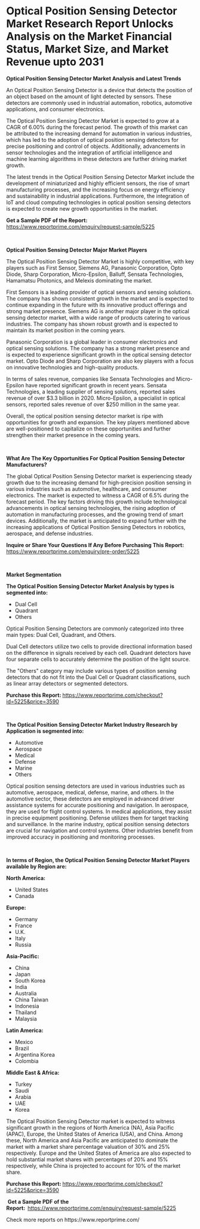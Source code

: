 <p><h1>Optical Position Sensing Detector Market Research Report Unlocks Analysis on the Market Financial Status, Market Size, and Market Revenue upto 2031</h1></p><p><strong>Optical Position Sensing Detector Market Analysis and Latest Trends</strong></p>
<p><p>An Optical Position Sensing Detector is a device that detects the position of an object based on the amount of light detected by sensors. These detectors are commonly used in industrial automation, robotics, automotive applications, and consumer electronics.</p><p>The Optical Position Sensing Detector Market is expected to grow at a CAGR of 6.00% during the forecast period. The growth of this market can be attributed to the increasing demand for automation in various industries, which has led to the adoption of optical position sensing detectors for precise positioning and control of objects. Additionally, advancements in sensor technologies and the integration of artificial intelligence and machine learning algorithms in these detectors are further driving market growth.</p><p>The latest trends in the Optical Position Sensing Detector Market include the development of miniaturized and highly efficient sensors, the rise of smart manufacturing processes, and the increasing focus on energy efficiency and sustainability in industrial applications. Furthermore, the integration of IoT and cloud computing technologies in optical position sensing detectors is expected to create new growth opportunities in the market.</p></p>
<p><strong>Get a Sample PDF of the Report:&nbsp;</strong> <a href="https://www.reportprime.com/enquiry/request-sample/5225">https://www.reportprime.com/enquiry/request-sample/5225</a></p>
<p>&nbsp;</p>
<p><strong>Optical Position Sensing Detector Major Market Players</strong></p>
<p><p>The Optical Position Sensing Detector Market is highly competitive, with key players such as First Sensor, Siemens AG, Panasonic Corporation, Opto Diode, Sharp Corporation, Micro-Epsilon, Balluff, Sensata Technologies, Hamamatsu Photonics, and Melexis dominating the market. </p><p>First Sensors is a leading provider of optical sensors and sensing solutions. The company has shown consistent growth in the market and is expected to continue expanding in the future with its innovative product offerings and strong market presence. Siemens AG is another major player in the optical sensing detector market, with a wide range of products catering to various industries. The company has shown robust growth and is expected to maintain its market position in the coming years.</p><p>Panasonic Corporation is a global leader in consumer electronics and optical sensing solutions. The company has a strong market presence and is expected to experience significant growth in the optical sensing detector market. Opto Diode and Sharp Corporation are also key players with a focus on innovative technologies and high-quality products.</p><p>In terms of sales revenue, companies like Sensata Technologies and Micro-Epsilon have reported significant growth in recent years. Sensata Technologies, a leading supplier of sensing solutions, reported sales revenue of over $3.3 billion in 2020. Micro-Epsilon, a specialist in optical sensors, reported sales revenue of over $250 million in the same year.</p><p>Overall, the optical position sensing detector market is ripe with opportunities for growth and expansion. The key players mentioned above are well-positioned to capitalize on these opportunities and further strengthen their market presence in the coming years.</p></p>
<p>&nbsp;</p>
<p><strong>What Are The Key Opportunities For Optical Position Sensing Detector Manufacturers?</strong></p>
<p><p>The global Optical Position Sensing Detector market is experiencing steady growth due to the increasing demand for high-precision position sensing in various industries such as automotive, healthcare, and consumer electronics. The market is expected to witness a CAGR of 6.5% during the forecast period. The key factors driving this growth include technological advancements in optical sensing technologies, the rising adoption of automation in manufacturing processes, and the growing trend of smart devices. Additionally, the market is anticipated to expand further with the increasing applications of Optical Position Sensing Detectors in robotics, aerospace, and defense industries.</p></p>
<p><strong>Inquire or Share Your Questions If Any Before Purchasing This Report:</strong> <a href="https://www.reportprime.com/enquiry/pre-order/5225">https://www.reportprime.com/enquiry/pre-order/5225</a></p>
<p>&nbsp;</p>
<p><strong>Market Segmentation</strong></p>
<p><strong>The Optical Position Sensing Detector Market Analysis by types is segmented into:</strong></p>
<p><ul><li>Dual Cell</li><li>Quadrant</li><li>Others</li></ul></p>
<p><p>Optical Position Sensing Detectors are commonly categorized into three main types: Dual Cell, Quadrant, and Others. </p><p>Dual Cell detectors utilize two cells to provide directional information based on the difference in signals received by each cell. Quadrant detectors have four separate cells to accurately determine the position of the light source. </p><p>The "Others" category may include various types of position sensing detectors that do not fit into the Dual Cell or Quadrant classifications, such as linear array detectors or segmented detectors.</p></p>
<p><strong>Purchase this Report:&nbsp;</strong><a href="https://www.reportprime.com/checkout?id=5225&price=3590">https://www.reportprime.com/checkout?id=5225&price=3590</a></p>
<p>&nbsp;</p>
<p><strong>The Optical Position Sensing Detector Market Industry Research by Application is segmented into:</strong></p>
<p><ul><li>Automotive</li><li>Aerospace</li><li>Medical</li><li>Defense</li><li>Marine</li><li>Others</li></ul></p>
<p><p>Optical position sensing detectors are used in various industries such as automotive, aerospace, medical, defense, marine, and others. In the automotive sector, these detectors are employed in advanced driver assistance systems for accurate positioning and navigation. In aerospace, they are used for flight control systems. In medical applications, they assist in precise equipment positioning. Defense utilizes them for target tracking and surveillance. In the marine industry, optical position sensing detectors are crucial for navigation and control systems. Other industries benefit from improved accuracy in positioning and monitoring processes.</p></p>
<p>&nbsp;</p>
<p><strong>In terms of Region, the Optical Position Sensing Detector Market Players available by Region are:</strong></p>
<p>
    <p> <strong> North America: </strong>
        <ul>
            <li>United States</li>
            <li>Canada</li>
        </ul>
        </p> 
    <p> <strong> Europe: </strong>
        <ul>
            <li>Germany</li>
            <li>France</li>
            <li>U.K.</li>
            <li>Italy</li>
            <li>Russia</li>
        </ul>
        </p> 
    <p> <strong> Asia-Pacific: </strong>
        <ul>
            <li>China</li>
            <li>Japan</li>
            <li>South Korea</li>
            <li>India</li>
            <li>Australia</li>
            <li>China Taiwan</li>
            <li>Indonesia</li>
            <li>Thailand</li>
            <li>Malaysia</li>
        </ul>
        </p> 
    <p> <strong> Latin America: </strong>
        <ul>
            <li>Mexico</li>
            <li>Brazil</li>
            <li>Argentina Korea</li>
            <li>Colombia</li>
        </ul>
        </p> 
    <p> <strong> Middle East & Africa: </strong>
        <ul>
            <li>Turkey</li>
            <li>Saudi</li>
            <li>Arabia</li>
            <li>UAE</li>
            <li>Korea</li>
        </ul>
    </p>
    </p>
<p><p>The Optical Position Sensing Detector market is expected to witness significant growth in the regions of North America (NA), Asia Pacific (APAC), Europe, the United States of America (USA), and China. Among these, North America and Asia Pacific are anticipated to dominate the market with a market share percentage valuation of 30% and 25% respectively. Europe and the United States of America are also expected to hold substantial market shares with percentages of 20% and 15% respectively, while China is projected to account for 10% of the market share.</p></p>
<p><strong>Purchase this Report: </strong><a href="https://www.reportprime.com/checkout?id=5225&price=3590">https://www.reportprime.com/checkout?id=5225&price=3590</a></p>
<p>&nbsp;<strong>Get a Sample PDF of the Report:&nbsp;&nbsp;</strong><a href="https://www.reportprime.com/enquiry/request-sample/5225">https://www.reportprime.com/enquiry/request-sample/5225</a></p>
<p><strong></strong></p>
<p>Check more reports on https://www.reportprime.com/</p>
